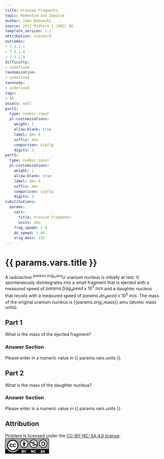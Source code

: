 ```yaml
---
title: Uranium Fragments
topic: Momentum and Impulse
author: Jake Bobowski
source: 2017 Midterm 1 (002) Q6
template_version: 1.1
attribution: standard
outcomes:
- 7.2.1.1
- 7.5.1.4
- 7.5.1.9
difficulty:
- undefined
randomization:
- undefined
taxonomy:
- undefined
tags:
- AK
assets: null
part1:
  type: number-input
  pl-customizations:
    weight: 1
    allow-blank: true
    label: $m= $
    suffix: amu
    comparison: sigfig
    digits: 3
part2:
  type: number-input
  pl-customizations:
    weight: 1
    allow-blank: true
    label: $m= $
    suffix: amu
    comparison: sigfig
    digits: 3
substitutions:
  params:
    vars:
      title: Uranium Fragments
      units: amu
    frag_speed: 1.9
    dn_speed: 3.44
    orig_mass: 232
---
```

# {{ params.vars.title }}
A radioactive $^{ {{params.orig_mass}} }U$ uranium nucleus is initially at rest.
It spontaneously disintegrates into a small fragment that is ejected with a measured speed of ${{params.frag_speed}}$ x $10^7 \ m/s$ and a daughter nucleus that recoils with a measured speed of ${{params.dn_speed}}$ x $10^5 \ m/s$.
The mass of the original uranium nucleus is {{params.orig_mass}} amu (atomic mass units).

## Part 1

What is the mass of the ejected fragment?

### Answer Section

Please enter in a numeric value in {{ params.vars.units }}.

## Part 2

What is the mass of the daughter nucleus?

### Answer Section

Please enter in a numeric value in {{ params.vars.units }}.

## Attribution

Problem is licensed under the [CC-BY-NC-SA 4.0 license](https://creativecommons.org/licenses/by-nc-sa/4.0/).<br> ![The Creative Commons 4.0 license requiring attribution-BY, non-commercial-NC, and share-alike-SA license.](https://raw.githubusercontent.com/firasm/bits/master/by-nc-sa.png)